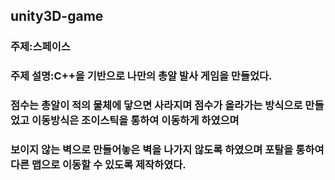## unity3D-game
### 주제:스페이스

### 주제 설명:C++을 기반으로 나만의 총알 발사 게임을 만들었다.
### 점수는 총알이 적의 물체에 닿으면 사라지며 점수가 올라가는 방식으로 만들었고 이동방식은 조이스틱을 통하여 이동하게 하였으며 
### 보이지 않는 벽으로 만들어놓은 벽을 나가지 않도록 하였으며 포탈을 통하여 다른 맵으로 이동할 수 있도록 제작하였다.  

 
